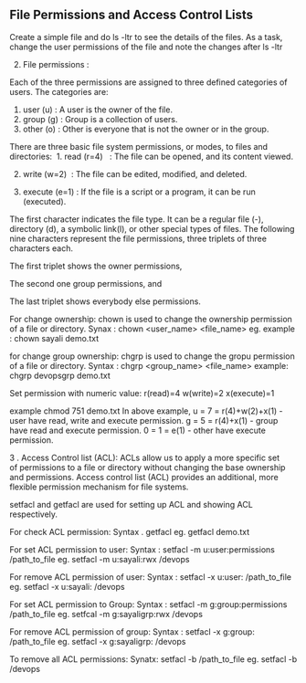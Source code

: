 ## File Permissions and Access Control Lists

Create a simple file and do ls -ltr to see the details of the files. As a task, change the user permissions of the file and note the changes after ls -ltr

2. File permissions :

Each of the three permissions are assigned to three defined categories of users. The categories are:

1.  user (u) : A user is the owner of the file.
2.  group (g) : Group is a collection of users.
3.  other (o) : Other is everyone that is not the owner or in the group.

There are three basic file system permissions, or modes, to files and directories:  1. read (r=4)   : The file can be opened, and its content viewed.

2. write (w=2)  : The file can be edited, modified, and deleted.

3. execute (e=1) : If the file is a script or a program, it can be run (executed).

The first character indicates the file type. It can be a regular file (-), directory (d), a symbolic link(l), or other special types of files. The following nine characters represent the file permissions, three triplets of three characters each.

The first triplet shows the owner permissions,

The second one group permissions, and

The last triplet shows everybody else permissions.

For change ownership: chown is used to change the ownership permission of a file or directory. Synax : chown <user_name> <file_name> eg. example : chown sayali demo.txt

for change group ownership: chgrp is used to change the gropu permission of a file or directory. Syntax : chgrp <group_name> <file_name> example: chgrp devopsgrp demo.txt

Set permission with numeric value: r(read)=4 w(write)=2 x(execute)=1

example chmod 751 demo.txt In above example, u = 7 = r(4)+w(2)+x(1) - user have read, write and execute permission. g = 5 = r(4)+x(1) - group have read and execute permission. 0 = 1 = e(1) - other have execute permission.

3 . Access Control list (ACL): ACLs allow us to apply a more specific set of permissions to a file or directory without changing the base ownership and permissions. Access control list (ACL) provides an additional, more flexible permission mechanism for file systems.

setfacl and getfacl are used for setting up ACL and showing ACL respectively.

For check ACL permission: Syntax . getfacl <name of file or directory> eg. getfacl demo.txt

For set ACL permission to user: Syntax : setfacl -m u:user:permissions /path_to_file eg. setfacl -m u:sayali:rwx /devops

For remove ACL permission of user: Syntax : setfacl -x u:user: /path_to_file eg. setfacl -x u:sayali: /devops

For set ACL permission to Group: Syntax : setfacl -m g:group:permissions /path_to_file eg. setfcal -m g:sayaligrp:rwx /devops

For remove ACL permission of group: Syntax : setfacl -x g:group: /path_to_file eg. setfacl -x g:sayaligrp: /devops

To remove all ACL permissions: Synatx: setfacl -b /path_to_file eg. setfacl -b /devops
